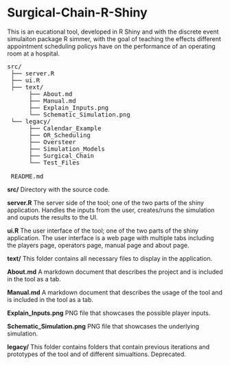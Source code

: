 # Surgical-Chain-R-Shiny
This is an eucational tool, developed in R Shiny and with the discrete event simulaiton package R simmer, with the goal of teaching the effects different appointment scheduling policys have on the performance of an operating room at a hospital. 

<pre>
src/  
 ├── server.R  
 ├── ui.R   
 ├── text/  
      ├── About.md  
      ├── Manual.md
      ├── Explain_Inputs.png 
      └── Schematic_Simulation.png 
 └── legacy/  
      ├── Calendar_Example
      ├── OR_Scheduling
      ├── Oversteer 
      ├── Simulation_Models
      ├── Surgical_Chain
      └── Test_Files
      
 README.md  
</pre>


**src/** Directory with the source code.

**server.R** The server side of the tool; one of the two parts of the shiny application. Handles the inputs from the user, creates/runs the simulation and ouputs the results to the UI.

**ui.R** The user interface of the tool; one of the two parts of the shiny application. The user interface is a web page with multiple tabs including the players page, operators page, manual page and about page. 

**text/** This folder contains all necessary files to display in the application.

**About.md** A markdown document that describes the project and is included in the tool as a tab. 

**Manual.md** A markdown document that describes the usage of the tool and is included in the tool as a tab. 

**Explain_Inputs.png** PNG file that showcases the possible player inputs.

**Schematic_Simulation.png** PNG file that showcases the underlying simulation. 

**legacy/** This folder contains folders that contain previous iterations and prototypes of the tool and of different simualtions. Deprecated.
